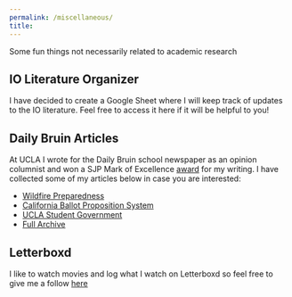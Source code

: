 ```yaml
---
permalink: /miscellaneous/
title: 
---
```


Some fun things not necessarily related to academic research

## IO Literature Organizer

I have decided to create a Google Sheet where I will keep track of updates to the IO literature. Feel free to access it here if it will be helpful to you! 

## Daily Bruin Articles

At UCLA I wrote for the Daily Bruin school newspaper as an opinion columnist and won a SJP Mark of Excellence [award](https://www.spj.org/spj-announces-2019-mark-of-excellence-award-winners/) for my writing. I have collected some of my articles below in case you are interested: 

- [Wildfire Preparedness](https://dailybruin.com/2019/11/14/ucla-lacks-necessary-plans-for-students-with-disabilities-in-event-of-wildfires)
- [California Ballot Proposition System](https://dailybruin.com/2020/10/23/opinion-californias-flawed-ballot-proposition-system-poses-challenges-for-student-voters)
- [UCLA Student Government](https://dailybruin.com/2020/04/21/usacs-focus-on-election-politics-hurts-the-student-community-it-is-meant-to-serve)
- [Full Archive](https://dailybruin.com/author/andrew-raychawdhuri)

## Letterboxd

I like to watch movies and log what I watch on Letterboxd so feel free to give me a follow [here](https://letterboxd.com/andrewraych/)

